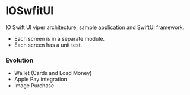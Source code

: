 # IOSwfitUI

IO Swift UI viper architecture, sample application and SwiftUI framework.

* Each screen is in a separate module.
* Each screen has a unit test.

### Evolution
- Wallet (Cards and Load Money)
- Apple Pay integration
- Image Purchase
